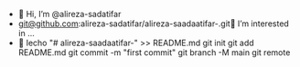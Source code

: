 - 👋 Hi, I’m @alireza-sadatifar
- git@github.com:alireza-sadatifar/alireza-saadaatifar-.git👀 I’m interested in ...
- 🌱 Iecho "# alireza-saadaatifar-" >> README.md 
git init 
git add README.md 
git commit -m "first commit" 
git branch -M main 
git remote 
